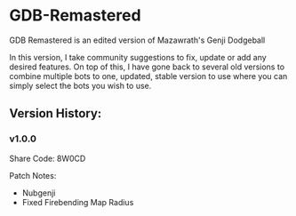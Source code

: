 # GDB-Remastered

GDB Remastered is an edited version of Mazawrath's Genji Dodgeball

In this version, I take community suggestions to fix, update or add any desired features.
On top of this, I have gone back to several old versions to combine multiple bots to one, updated, stable version to use where you can simply select the bots you wish to use.


## Version History:

### v1.0.0 
Share Code: 8W0CD 

Patch Notes:
   - Nubgenji
   - Fixed Firebending Map Radius
